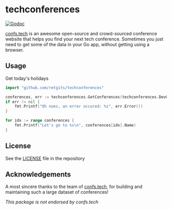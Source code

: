 # techconferences

[![Godoc](https://img.shields.io/badge/godoc-reference-blue.svg?style=flat-square)](https://godoc.org/github.com/retgits/techconferences)

[confs.tech](https://confs.tech/) is an awesome open-source and crowd-sourced conference website that helps you find your next tech conference. Sometimes you just need to get some of the data in your Go app, without getting using a browser.

## Usage

Get today's holidays

```go
import "github.com/retgits/techconferences"

conferences, err := techconferences.GetConferences(techconferences.DevOps, 2019)
if err != nil {
    fmt.Printf("Oh noes, an error occured: %s", err.Error())
}

for idx := range conferences {
    fmt.Printf("Let's go to %s\n", conferences[idx].Name)
}
```

## License

See the [LICENSE](./LICENSE) file in the repository

## Acknowledgements

A most sincere thanks to the team of [confs.tech](https://confs.tech/), for building and maintaining such a large dataset of conferences!

_This package is not endorsed by confs.tech_
